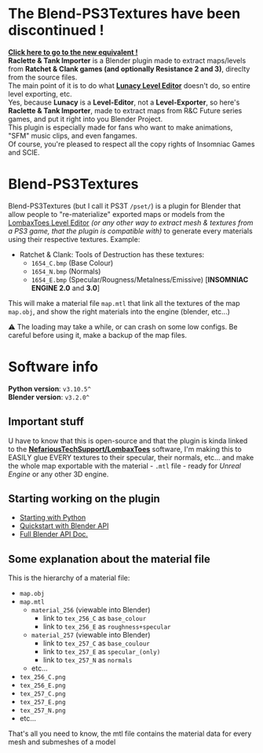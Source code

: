 # The Blend-PS3Textures have been discontinued !
[**Click here to go to the new equivalent !**](https://github.com/VELD-Dev/raclette-and-tank "Raclette & Tank Importer")  
**Raclette & Tank Importer** is a Blender plugin made to extract maps/levels from **Ratchet & Clank games (and optionally Resistance 2 and 3)**, direclty from the source files.  
The main point of it is to do what [**Lunacy Level Editor**](https://github.com/NefariousTechSupport/Lunacy "Nefarious Tech Support's Lunacy Level Editor") doesn't do, so entire level exporting, etc.  
Yes, because **Lunacy** is a **Level-Editor**, not a **Level-Exporter**, so here's **Raclette & Tank Importer**, made to extract maps from R&C Future series games, and put it right into you Blender Project.  
This plugin is especially made for fans who want to make animations, "SFM" music clips, and even fangames.  
Of course, you're pleased to respect all the copy rights of Insomniac Games and SCIE.

# Blend-PS3Textures
Blend-PS3Textures (but I call it PS3T `/pset/`) is a plugin for Blender that allow people to "re-materialize" exported maps or models from the [LombaxToes Level Editor](https://github.com/NefariousTechSupport/LombaxToes) *(or any other way to extract mesh & textures from a PS3 game, that the plugin is compatible with)* to generate every materials using their respective textures. Example:
- Ratchet & Clank: Tools of Destruction has these textures: 
  - `1654_C.bmp` (Base Colour)
  - `1654_N.bmp` (Normals)
  - `1654_E.bmp` (Specular/Rougness/Metalness/Emissive) \[**INSOMNIAC ENGINE 2.0** and **3.0**]

This will make a material file `map.mtl` that link all the textures of the map `map.obj`, and show the right materials into the engine (blender, etc...)  

⚠ The loading may take a while, or can crash on some low configs. Be careful before using it, make a backup of the map files.

# Software info
**Python version**: `v3.10.5^`  
**Blender version**: `v3.2.0^`  

## Important stuff
U have to know that this is open-source and that the plugin is kinda linked to the **[NefariousTechSupport/LombaxToes](https://github.com/NefariousTechSupport/LombaxToes)** software, I'm making this to EASILY glue EVERY textures to their specular, their normals, etc... and make the whole map exportable with the material - `.mtl` file - ready for *Unreal Engine* or any other 3D engine.

## Starting working on the plugin

* [Starting with Python](https://www.python.org/about/gettingstarted/)
* [Quickstart with Blender API](https://docs.blender.org/api/current/info_quickstart.html)
* [Full Blender API Doc.](https://docs.blender.org/api/current/)

## Some explanation about the material file
This is the hierarchy of a material file:
- `map.obj`
- `map.mtl`
  - `material_256` (viewable into Blender)
    - link to `tex_256_C` as `base_colour`
    - link to `tex_256_E` as `roughness+specular`
  - `material_257` (viewable into Blender)
    - link to `tex_257_C` as `base_coulour`
    - link to `tex_257_E` as `specular_(only)`
    - link to `tex_257_N` as `normals`
  - etc...
- `tex_256_C.png`
- `tex_256_E.png`
- `tex_257_C.png`
- `tex_257_E.png`
- `tex_257_N.png`
- etc...  

That's all you need to know, the mtl file contains the material data for every mesh and submeshes of a model
